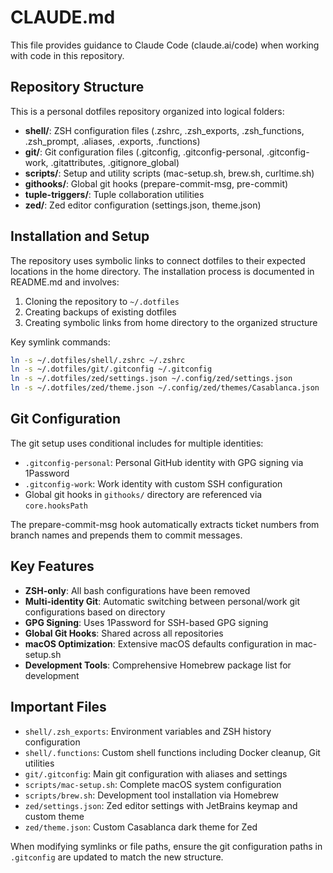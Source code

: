 # CLAUDE.md

This file provides guidance to Claude Code (claude.ai/code) when working with code in this repository.

## Repository Structure

This is a personal dotfiles repository organized into logical folders:

- **shell/**: ZSH configuration files (.zshrc, .zsh_exports, .zsh_functions, .zsh_prompt, .aliases, .exports, .functions)
- **git/**: Git configuration files (.gitconfig, .gitconfig-personal, .gitconfig-work, .gitattributes, .gitignore_global)
- **scripts/**: Setup and utility scripts (mac-setup.sh, brew.sh, curltime.sh)
- **githooks/**: Global git hooks (prepare-commit-msg, pre-commit)
- **tuple-triggers/**: Tuple collaboration utilities
- **zed/**: Zed editor configuration (settings.json, theme.json)

## Installation and Setup

The repository uses symbolic links to connect dotfiles to their expected locations in the home directory. The installation process is documented in README.md and involves:

1. Cloning the repository to `~/.dotfiles`
2. Creating backups of existing dotfiles
3. Creating symbolic links from home directory to the organized structure

Key symlink commands:
```bash
ln -s ~/.dotfiles/shell/.zshrc ~/.zshrc
ln -s ~/.dotfiles/git/.gitconfig ~/.gitconfig
ln -s ~/.dotfiles/zed/settings.json ~/.config/zed/settings.json
ln -s ~/.dotfiles/zed/theme.json ~/.config/zed/themes/Casablanca.json
```

## Git Configuration

The git setup uses conditional includes for multiple identities:
- `.gitconfig-personal`: Personal GitHub identity with GPG signing via 1Password
- `.gitconfig-work`: Work identity with custom SSH configuration
- Global git hooks in `githooks/` directory are referenced via `core.hooksPath`

The prepare-commit-msg hook automatically extracts ticket numbers from branch names and prepends them to commit messages.

## Key Features

- **ZSH-only**: All bash configurations have been removed
- **Multi-identity Git**: Automatic switching between personal/work git configurations based on directory
- **GPG Signing**: Uses 1Password for SSH-based GPG signing
- **Global Git Hooks**: Shared across all repositories
- **macOS Optimization**: Extensive macOS defaults configuration in mac-setup.sh
- **Development Tools**: Comprehensive Homebrew package list for development

## Important Files

- `shell/.zsh_exports`: Environment variables and ZSH history configuration
- `shell/.functions`: Custom shell functions including Docker cleanup, Git utilities
- `git/.gitconfig`: Main git configuration with aliases and settings
- `scripts/mac-setup.sh`: Complete macOS system configuration
- `scripts/brew.sh`: Development tool installation via Homebrew
- `zed/settings.json`: Zed editor settings with JetBrains keymap and custom theme
- `zed/theme.json`: Custom Casablanca dark theme for Zed

When modifying symlinks or file paths, ensure the git configuration paths in `.gitconfig` are updated to match the new structure.